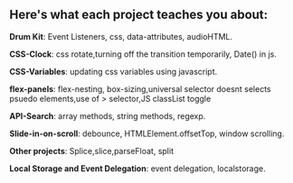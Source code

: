 ## Here's what each project teaches you about:


**Drum Kit**: Event Listeners, css, data-attributes, audioHTML.

**CSS-Clock**: css rotate,turning off the transition temporarily, Date() in js.

**CSS-Variables**: updating css variables using javascript.

**flex-panels**: flex-nesting, box-sizing,universal selector doesnt selects psuedo elements,use of > selector,JS classList toggle

**API-Search**: array methods, string methods, regexp.

**Slide-in-on-scroll**: debounce, HTMLElement.offsetTop, window scrolling.

**Other projects**: Splice,slice,parseFloat, split

**Local Storage and Event Delegation**: event delegation, localstorage.
